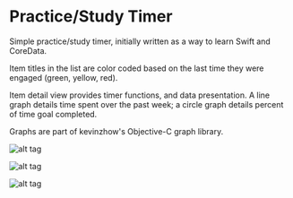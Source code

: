 Practice/Study Timer
=============

Simple practice/study timer, initially written as a way to learn Swift and CoreData.

Item titles in the list are color coded based on the last time they were engaged (green, yellow, red).

Item detail view provides timer functions, and data presentation. A line graph details time spent over
the past week; a circle graph details percent of time goal completed.

Graphs are part of kevinzhow's Objective-C graph library.

![alt tag](https://cloud.githubusercontent.com/assets/7216268/5601974/59454b10-92f1-11e4-9da9-a1dad10ea6c7.png)

![alt tag](https://cloud.githubusercontent.com/assets/7216268/5601977/7d1b9332-92f1-11e4-9102-e5b6ebd2b45f.png)

![alt tag](https://cloud.githubusercontent.com/assets/7216268/5601978/81070fbc-92f1-11e4-9488-e9aae7cd5945.png)
